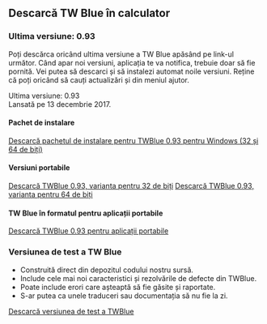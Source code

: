 <!-- 
.. title: Descărcări
.. slug: downloads
.. date: 2016-10-03 04:45:39 UTC-05:00
.. tags: 
.. category: 
.. link: 
.. description: 
.. type: text
-->

## Descarcă TW Blue în calculator

### Ultima versiune: 0.93

Poți descărca oricând ultima versiune a TW Blue apăsând pe link-ul următor. Când apar noi versiuni, aplicația te va notifica, trebuie doar să fie pornită. Vei putea să descarci și să instalezi automat noile versiuni. Reține că poți oricând să cauți actualizări și din meniul ajutor.

Ultima versiune: 0.93  
Lansată pe 13 decembrie 2017.

#### Pachet de instalare

[Descarcă pachetul de instalare pentru TWBlue 0.93 pentru Windows (32 și 64 de biți)](https://twblue.es/pubs/twblue_setup.exe)

#### Versiuni portabile

[Descarcă TWBlue 0.93, varianta pentru 32 de biți](https://twblue.es/pubs/twblue-latest_x86.zip)
[Descarcă TWBlue 0.93, varianta pentru 64 de biți](https://twblue.es/pubs/twblue-latest_x64.zip)

#### TW Blue în formatul pentru aplicații portabile

[Descarcă TWBlue 0.93 pentru aplicații portabile](http://twblue.es/pubs/TWBluePortable_0.93.paf.exe)

### Versiunea de test a TW Blue

* Construită direct din depozitul codului nostru sursă.
* Include cele mai noi caracteristici și rezolvările de defecte din TWBlue.
* Poate include erori care așteaptă să fie găsite și raportate.
* S-ar putea ca unele traduceri sau documentația să nu fie la zi.

[Descarcă versiunea de test a TWBlue](https://twblue.es/pubs/snapshot.zip)